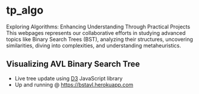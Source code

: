 # tp_algo
Exploring Algorithms: Enhancing Understanding Through Practical Projects This webpages represents our collaborative efforts in studying advanced topics like Binary Search Trees (BST), analyzing their structures, uncovering similarities, diving into complexities, and understanding metaheuristics. 
## Visualizing AVL Binary Search Tree

- Live tree update using [D3](https://d3js.org/) JavaScript library
- Up and running @ https://bstavl.herokuapp.com